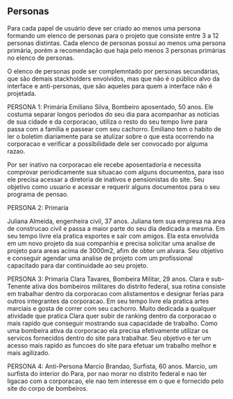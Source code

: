 ## Personas

Para cada papel de usuário deve ser criado ao menos uma persona formando um elenco de personas para o projeto que consiste entre 3 a 12 personas distintas. Cada elenco de personas possui ao menos uma persona primária, porém a recomendação que haja pelo menos 3 personas primárias no elenco de personas.

O elenco de personas pode ser complemntado por personas secundárias, que são demais stackholders envolvidos, mas que não é o público alvo da interface e anti-personas, que são aqueles para quem a interface não é projetada.

PERSONA 1: Primária
Emiliano Silva, Bombeiro aposentado, 50 anos. 
Ele costuma separar longos periodos do seu dia para acompanhar as noticias de sua cidade e da corporacao, utiliza o resto do seu tempo livre para passa com a familia e passear com seu cachorro. Emiliano tem o habito de ler o boletim diariamente para se atulizar sobre o que esta ocorrendo na corporacao e verificar a possibilidade dele ser convocado por alguma razao.

Por ser inativo na corporacao ele recebe aposentadoria e necessita comprovar periodicamente sua situacao com alguns documentos, para isso ele precisa acessar a diretoria de inativos e pensionistas do site. Seu objetivo como usuario e acessar e requerir alguns documentos para o seu programa de pensao.

PERSONA 2: Primaria

Juliana Almeida, engenheira civil, 37 anos.
Juliana tem sua empresa na area de construcao civil e passa a maior parte do seu dia dedicada a mesma. Em seu tempo livre ela pratica esportes e sair com amigos.
Ela esta envolvida em um novo projeto da sua companhia e precisa solicitar uma analise de projeto para areas acima de 3000m2, afim de obter um alvara.
Seu objetivo e conseguir agendar uma analise de projeto com um profissional capacitado para dar continuidade ao seu projeto.

PERSONA 3: Primaria
Clara Tavares, Bombeira Militar, 29 anos.
Clara e sub-Tenente ativa dos bombeiros militares do distrito federal, sua rotina consiste em trabalhar dentro da corporacao com alistamentos e designar ferias para outros integrantes da corporacao. Em seu tempo livre ela pratica artes marciais e gosta de correr com seu cachorro. Muito dedicada a qualquer atividade que pratica Clara quer subir de ranking dentro da corporacao o mais rapido que conseguir mostrando sua capacidade de trabalho.
Como uma bombeira ativa da corporacao ela precisa efetivamente utilizar os servicos fornecidos dentro do site para trabalhar. Seu objetivo e ter um acesso mais rapido as funcoes do site para efetuar um trabalho melhor e mais agilizado.

PERSONA 4: Anti-Persona
Marcio Brandao, Surfista, 60 anos.
Marcio, um surfista do interior do Para, por nao morar no distrito federal e nao ter ligacao com a corporacao, ele nao tem interesse em o que e fornecido pelo site do corpo de bombeiros.